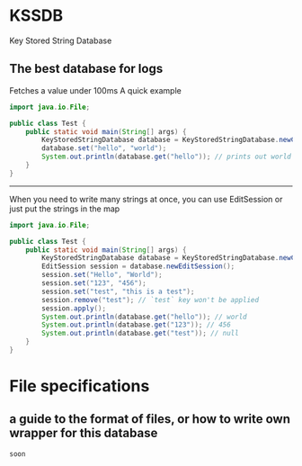# KSSDB
Key Stored String Database

## The best database for logs
Fetches a value under 100ms
A quick example
```java
import java.io.File;

public class Test {
    public static void main(String[] args) {
        KeyStoredStringDatabase database = KeyStoredStringDatabase.newClient(new File("database"));
        database.set("hello", "world");
        System.out.println(database.get("hello")); // prints out world
    }
}
```
- - -
When you need to write many strings at once, you can use EditSession or just put the strings in the map
```java
import java.io.File;

public class Test {
    public static void main(String[] args) {
        KeyStoredStringDatabase database = KeyStoredStringDatabase.newClient(new File("database"));
        EditSession session = database.newEditSession();
        session.set("Hello", "World");
        session.set("123", "456");
        session.set("test", "this is a test");
        session.remove("test"); // `test` key won't be applied
        session.apply();
        System.out.println(database.get("hello")); // world
        System.out.println(database.get("123")); // 456
        System.out.println(database.get("test")); // null
    }
}
```
# File specifications
## a guide to the format of files, or how to write own wrapper for this database
```soon```

